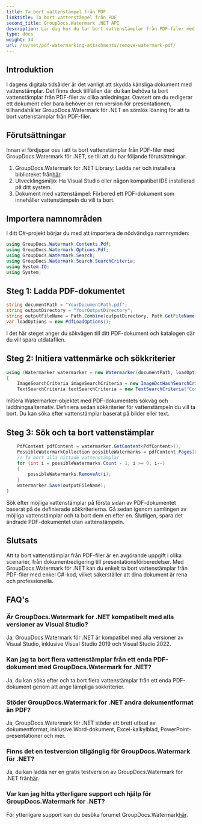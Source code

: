 ```yaml
---
title: Ta bort vattenstämpel från PDF
linktitle: Ta bort vattenstämpel från PDF
second_title: GroupDocs.Watermark .NET API
description: Lär dig hur du tar bort vattenstämplar från PDF-filer med GroupDocs.Watermark for .NET. Enkla steg för professionell dokumentredigering.
type: docs
weight: 34
url: /sv/net/pdf-watermarking-attachments/remove-watermark-pdf/
---
```

## Introduktion
I dagens digitala tidsålder är det vanligt att skydda känsliga dokument med vattenstämplar. Det finns dock tillfällen där du kan behöva ta bort vattenstämplar från PDF-filer av olika anledningar. Oavsett om du redigerar ett dokument eller bara behöver en ren version för presentationen, tillhandahåller GroupDocs.Watermark för .NET en sömlös lösning för att ta bort vattenstämplar från PDF-filer.
## Förutsättningar
Innan vi fördjupar oss i att ta bort vattenstämplar från PDF-filer med GroupDocs.Watermark för .NET, se till att du har följande förutsättningar:
1.  GroupDocs.Watermark for .NET Library: Ladda ner och installera biblioteket från[här](https://releases.groupdocs.com/Watermark/net/).
2. Utvecklingsmiljö: Ha Visual Studio eller någon kompatibel IDE installerad på ditt system.
3. Dokument med vattenstämpel: Förbered ett PDF-dokument som innehåller vattenstämpeln du vill ta bort.

## Importera namnområden
I ditt C#-projekt börjar du med att importera de nödvändiga namnrymden:
```csharp
using GroupDocs.Watermark.Contents.Pdf;
using GroupDocs.Watermark.Options.Pdf;
using GroupDocs.Watermark.Search;
using GroupDocs.Watermark.Search.SearchCriteria;
using System.IO;
using System;
```
## Steg 1: Ladda PDF-dokumentet
```csharp
string documentPath = "YourDocumentPath.pdf";
string outputDirectory = "YourOutputDirectory";
string outputFileName = Path.Combine(outputDirectory, Path.GetFileName(documentPath));
var loadOptions = new PdfLoadOptions();
```
I det här steget anger du sökvägen till ditt PDF-dokument och katalogen där du vill spara utdatafilen.
## Steg 2: Initiera vattenmärke och sökkriterier
```csharp
using (Watermarker watermarker = new Watermarker(documentPath, loadOptions))
{
    ImageSearchCriteria imageSearchCriteria = new ImageDctHashSearchCriteria(Constants.LogoPng);
    TextSearchCriteria textSearchCriteria = new TextSearchCriteria("Company Name");
```
Initiera Watermarker-objektet med PDF-dokumentets sökväg och laddningsalternativ. Definiera sedan sökkriterier för vattenstämpeln du vill ta bort. Du kan söka efter vattenstämplar baserat på bilder eller text.
## Steg 3: Sök och ta bort vattenstämplar
```csharp
    PdfContent pdfContent = watermarker.GetContent<PdfContent>();
    PossibleWatermarkCollection possibleWatermarks = pdfContent.Pages[0].Search(imageSearchCriteria.Or(textSearchCriteria));
    // Ta bort alla hittade vattenstämplar
    for (int i = possibleWatermarks.Count - 1; i >= 0; i--)
    {
        possibleWatermarks.RemoveAt(i);
    }
    watermarker.Save(outputFileName);
}
```
Sök efter möjliga vattenstämplar på första sidan av PDF-dokumentet baserat på de definierade sökkriterierna. Gå sedan igenom samlingen av möjliga vattenstämplar och ta bort dem en efter en. Slutligen, spara det ändrade PDF-dokumentet utan vattenstämpeln.

## Slutsats
Att ta bort vattenstämplar från PDF-filer är en avgörande uppgift i olika scenarier, från dokumentredigering till presentationsförberedelser. Med GroupDocs.Watermark för .NET kan du enkelt ta bort vattenstämplar från PDF-filer med enkel C#-kod, vilket säkerställer att dina dokument är rena och professionella.
## FAQ's
### Är GroupDocs.Watermark for .NET kompatibelt med alla versioner av Visual Studio?
Ja, GroupDocs.Watermark för .NET är kompatibel med alla versioner av Visual Studio, inklusive Visual Studio 2019 och Visual Studio 2022.
### Kan jag ta bort flera vattenstämplar från ett enda PDF-dokument med GroupDocs.Watermark for .NET?
Ja, du kan söka efter och ta bort flera vattenstämplar från ett enda PDF-dokument genom att ange lämpliga sökkriterier.
### Stöder GroupDocs.Watermark for .NET andra dokumentformat än PDF?
Ja, GroupDocs.Watermark för .NET stöder ett brett utbud av dokumentformat, inklusive Word-dokument, Excel-kalkylblad, PowerPoint-presentationer och mer.
### Finns det en testversion tillgänglig för GroupDocs.Watermark för .NET?
 Ja, du kan ladda ner en gratis testversion av GroupDocs.Watermark för .NET från[här](https://releases.groupdocs.com/).
### Var kan jag hitta ytterligare support och hjälp för GroupDocs.Watermark for .NET?
 För ytterligare support kan du besöka forumet GroupDocs.Watermark[här](https://forum.groupdocs.com/c/watermark/19).